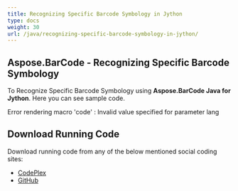 ```yaml
---
title: Recognizing Specific Barcode Symbology in Jython
type: docs
weight: 30
url: /java/recognizing-specific-barcode-symbology-in-jython/
---
```


## **Aspose.BarCode - Recognizing Specific Barcode Symbology**
To Recognize Specific Barcode Symbology using **Aspose.BarCode Java for Jython**. Here you can see sample code.

Error rendering macro 'code' : Invalid value specified for parameter lang
## **Download Running Code**
Download running code from any of the below mentioned social coding sites:

- [CodePlex](https://asposebarcodejavajython.codeplex.com/releases/view/621083)
- [GitHub](https://github.com/aspose-barcode/Aspose.BarCode-for-Java/releases/tag/Aspose.Barcode_Java_for_Jython-v1.0)
